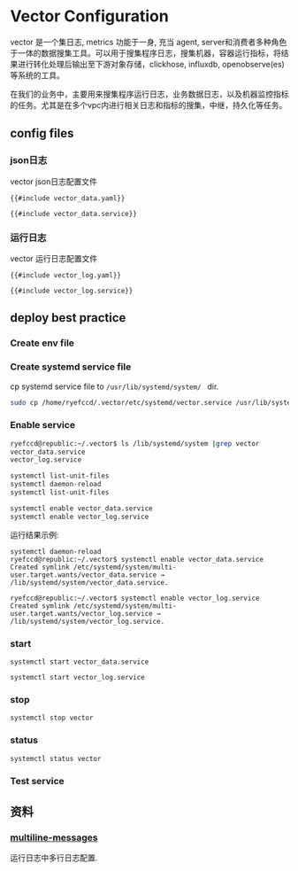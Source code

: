 # Vector Configuration

vector 是一个集日志, metrics 功能于一身, 充当 agent, server和消费者多种角色于一体的数据搜集工具。可以用于搜集程序日志，搜集机器，容器运行指标，将结果进行转化处理后输出至下游对象存储，clickhose, influxdb, openobserve(es) 等系统的工具。

在我们的业务中，主要用来搜集程序运行日志，业务数据日志，以及机器监控指标的任务。尤其是在多个vpc内进行相关日志和指标的搜集，中继，持久化等任务。

## config files


### json日志

vector json日志配置文件

``` 
{{#include vector_data.yaml}} 
```


``` 
{{#include vector_data.service}} 
```

### 运行日志

vector 运行日志配置文件
``` 
{{#include vector_log.yaml}} 
```


``` 
{{#include vector_log.service}} 
```


## deploy best practice

### Create env file

### Create systemd service file

cp systemd service file to `/usr/lib/systemd/system/ ` dir.

```bash
sudo cp /home/ryefccd/.vector/etc/systemd/vector.service /usr/lib/systemd/system/
```


### Enable service

```bash
ryefccd@republic:~/.vector$ ls /lib/systemd/system |grep vector
vector_data.service
vector_log.service

systemctl list-unit-files
systemctl daemon-reload
systemctl list-unit-files

systemctl enable vector_data.service
systemctl enable vector_log.service
```


运行结果示例:  
```
systemctl daemon-reload
ryefccd@republic:~/.vector$ systemctl enable vector_data.service
Created symlink /etc/systemd/system/multi-user.target.wants/vector_data.service → /lib/systemd/system/vector_data.service.

ryefccd@republic:~/.vector$ systemctl enable vector_log.service
Created symlink /etc/systemd/system/multi-user.target.wants/vector_log.service → /lib/systemd/system/vector_log.service.
```


###  start

```
systemctl start vector_data.service

systemctl start vector_log.service
```

### stop

```
systemctl stop vector
```

### status

```
systemctl status vector
```

### Test service


## 资料

### [multiline-messages](https://vector.dev/docs/reference/configuration/sources/file/#multiline-messages)

运行日志中多行日志配置.